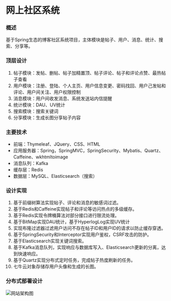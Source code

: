 # 网上社区系统

### 概述
基于Spring生态的博客社区系统项目，主体模块是帖子、用户、消息、统计、搜索、分享等。

### 顶层设计
1. 帖子模块：发帖、删帖、帖子加精置顶、帖子评论、帖子和评论点赞、最热帖子查看
2. 用户模块：注册、登陆、个人主页、用户信息变更、密码找回、用户己发帖和评论、用户间关注、用户权限控制
3. 消息模块：用户间收发消息、系统发送站内信提醒
4. 统计模块：DAU、UV统计
5. 搜索模块：搜索关键词
6. 分享模块：生成长图分享帖子内容

### 主要技术
- 前端：Thymeleaf、JQuery、CSS、HTML
- 应用服务器：Spring，SpringMVC，SpringSecurity、Mybatis、Quartz、Caffeine、wkhtmltoimage
- 消息队列：Kafka
- 缓存层：Redis
- 数据层：MySQL、Elasticsearch（搜索）

### 设计实现
1. 基于前缀树算法实现帖子、评论和消息的敏感词过滤。
2. 基于Redis和Caffeine实现帖子和评论等访问热点的多级缓存。
3. 基于Redis实现令牌桶算法对部分接口进行限流处理。
4. 基于BitMap实现DAU统计，基于HyperlogLog实现UV统计
5. 实现布隆过滤器过滤用户访问不存在帖子ID和用户ID的请求以防止缓存穿透。
6. 基于SpringSecurity和Interceptor实现用户鉴权，CSRF攻击的防护。
7. 基于Elasticsearch实现关键词搜索。
8. 基于Kafka消息队列，实现响应与数据库写入、Elasticsearch更新的分离，达到快速响应。
9. 基于Quartz实现分布式定时任务，完成帖子热度刷新的任务。
10. 七牛云对象存储存用户头像和生成的长图。

### 分布式部署设计
![网站架构图](https://gitee.com/noonett/PictureBed/blob/master/网站架构图.png)
